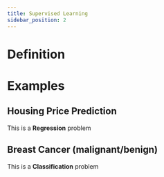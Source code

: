 ```yaml
---
title: Supervised Learning
sidebar_position: 2
---
```


# Definition

# Examples

## Housing Price Prediction

This is a **Regression** problem

## Breast Cancer (malignant/benign)

This is a **Classification** problem
